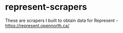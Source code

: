# represent-scrapers
These are scrapers I built to obtain data for Represent - https://represent.opennorth.ca/
